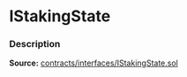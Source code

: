 # IStakingState

### Description <a href="description" id="description"></a>

**Source:** [contracts/interfaces/IStakingState.sol](https://github.com/perifinance/peri-finance/blob/master/contracts/interfaces/IStakingState.sol)
